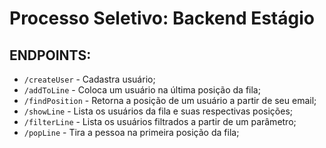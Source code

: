 # Processo Seletivo: Backend Estágio

## ENDPOINTS:

- `/createUser` - Cadastra usuário;
- `/addToLine` - Coloca um usuário na última posição da fila;
- `/findPosition` - Retorna a posição de um usuário a partir de seu email;
- `/showLine` - Lista os usuários da fila e suas respectivas posições;
- `/filterLine` - Lista os usuários filtrados a partir de um parâmetro;
- `/popLine` - Tira a pessoa na primeira posição da fila;
